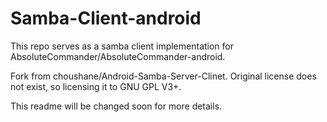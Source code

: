 # Samba-Client-android

This repo serves as a samba client implementation for AbsoluteCommander/AbsoluteCommander-android.

Fork from choushane/Android-Samba-Server-Clinet.
Original license does not exist, so licensing it to GNU GPL V3+.

This readme will be changed soon for more details.
